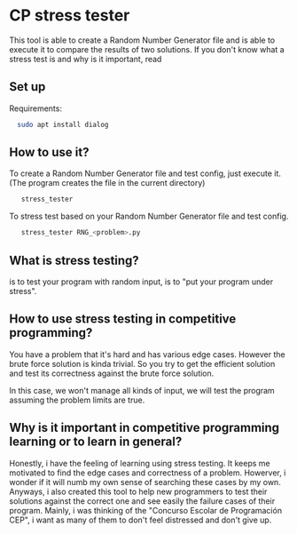 # CP stress tester

This tool is able to create a Random Number Generator file and is able to execute it to compare the results of two solutions.
If you don't know what a stress test is and why is it important, read 

## Set up

Requirements:

```bash
  sudo apt install dialog
```

## How to use it?

To create a Random Number Generator file and test config, just execute it. (The program creates the file in the current directory)

```bash
   stress_tester
```

To stress test based on your Random Number Generator file and test config.

```bash
   stress_tester RNG_<problem>.py
```


## What is stress testing?

is to test your program with random input, is to "put your program under stress".

## How to use stress testing in competitive programming?

You have a problem that it's hard and has various edge cases. However the brute force solution is kinda trivial.
So you try to get the efficient solution and test its correctness against the brute force solution.

In this case, we won't manage all kinds of input, we will test the program assuming the problem limits are true.

## Why is it important in competitive programming learning or to learn in general?

Honestly, i have the feeling of learning using stress testing.
It keeps me motivated to find the edge cases and correctness of a problem.
Howerver, i wonder if it will numb my own sense of searching these cases by my own.
Anyways, i also created this tool to help new programmers to test their solutions against the correct one and see easily the failure cases of their program.
Mainly, i was thinking of the "Concurso Escolar de Programación CEP", i want as many of them to don't feel distressed and don't give up.





